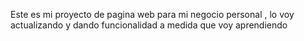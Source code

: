 Este es mi proyecto de pagina web para mi negocio personal , lo voy actualizando y dando funcionalidad a medida que voy aprendiendo 
